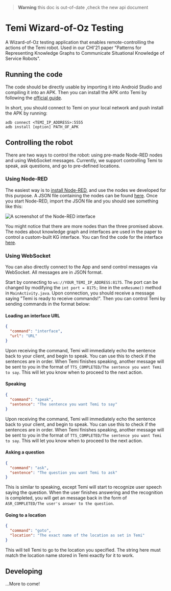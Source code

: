> **Warning**
> this doc is out-of-date ,check the new api document

# Temi Wizard-of-Oz Testing
A Wizard-of-Oz testing application that enables remote-controlling the actions of the Temi robot. Used in our CHI'21 paper "Patterns for Representing Knowledge Graphs to Communicate Situational Knowledge of Service Robots".

## Running the code
The code should be directly usable by importing it into Android Studio and compiling it into an APK. Then you can install the APK onto Temi by following the [official guide](https://github.com/robotemi/sdk/wiki/Installing-and-Uninstalling-temi-Applications).

In short, you should connect to Temi on your local network and push install the APK by running:
```
adb connect <TEMI_IP_ADDRESS>:5555
adb install [option] PATH_OF_APK
```
        
## Controlling the robot
There are two ways to control the robot: using pre-made Node-RED nodes and using WebSocket messages. Currently, we support controlling Temi to speak, ask questions, and go to pre-defined locations.

### Using Node-RED
The easiest way is to [install Node-RED](https://nodered.org/docs/getting-started/local), and use the nodes we developed for this purpose. A JSON file containing the nodes can be found [here](https://gist.github.com/shaunabanana/1c70946826b08cb46c49c8e8b105a726). Once you start Node-RED, import the JSON file and you should see something like this:

![A screenshot of the Node-RED interface](https://gist.githubusercontent.com/shaunabanana/1c70946826b08cb46c49c8e8b105a726/raw/a68029977d63b68806bb839ebe2e3f338be5e00f/screenshot.png)

You might notice that there are more nodes than the three promised above. The nodes about knowledge graph and interfaces are used in the paper to control a custom-built KG interface. You can find the code for the interface [here](https://github.com/tongji-cdi/temi-kg-ui).

### Using WebSocket
You can also directly connect to the App and send control messages via WebSocket. All messages are in JSON format. 

Start by connecting to `ws://YOUR_TEMI_IP_ADDRESS:8175`. The port can be changed by modifying the `int port = 8175;` line in the `onResume()` method in `MainActivity.java`. Upon connection, you should receive a message saying "Temi is ready to receive commands!". Then you can control Temi by sending commands in the format below:

#### Loading an interface URL
```json
{
  "command": "interface",
  "url": "URL"
}
```
Upon receiving the command, Temi will immediately echo the sentence back to your client, and begin to speak. You can use this to check if the sentences are in order. When Temi finishes speaking, another message will be sent to you in the format of `TTS_COMPLETED/The sentence you want Temi to say`. This will let you know when to proceed to the next action.

#### Speaking
```json
{
  "command": "speak",
  "sentence": "The sentence you want Temi to say"
}
```
Upon receiving the command, Temi will immediately echo the sentence back to your client, and begin to speak. You can use this to check if the sentences are in order. When Temi finishes speaking, another message will be sent to you in the format of `TTS_COMPLETED/The sentence you want Temi to say`. This will let you know when to proceed to the next action.

#### Asking a question
```json
{
  "command": "ask",
  "sentence": "The question you want Temi to ask"
}
```
This is similar to speaking, except Temi will start to recognize user speech saying the question. When the user finishes answering and the recognition is completed, you will get an message back in the form of `ASR_COMPLETED/The user's answer to the question`.

#### Going to a location
```json
{
  "command": "goto",
  "location": "The exact name of the location as set in Temi"
}
```
This will tell Temi to go to the location you specified. The string here must match the location name stored in Temi exactly for it to work.

## Developing
...More to come!
